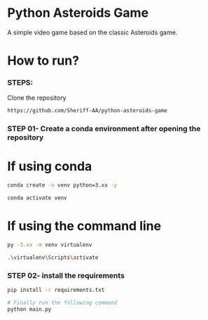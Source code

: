 # Python Asteroids Game
A simple video game based on the classic Asteroids game.

# How to run?
### STEPS:

Clone the repository

```bash
https://github.com/Sheriff-AA/python-asteroids-game
```
### STEP 01- Create a conda environment after opening the repository 
# If using conda

```bash
conda create -n venv python=3.xx -y
```

```bash
conda activate venv
```
# If using the command line

```bash
py -3.xx -m venv virtualenv
```

```bash
.\virtualenv\Scripts\activate
```

### STEP 02- install the requirements
```bash
pip install -r requirements.txt
```

```bash
# Finally run the following command
python main.py
```

